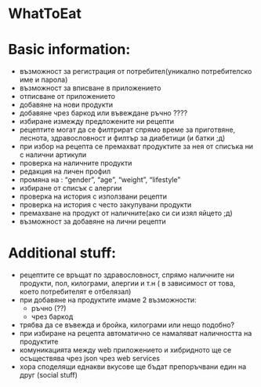 # WhatToEat


# Basic information:
* възможност за регистрация от потребител(уникално потребителско име  и парола)
* възможност за вписване в приложението
* отписване от приложението
* добавяне  на нови продукти
* добавяне чрез баркод или въвеждане ръчно ????
* избиране измежду предложените ни рецепти
* рецептите могат да се филтрират спрямо време за приготвяне, леснота, здравословност и филтър за диабетици (и батки ;д)
* при избор на рецепта се премахват продуктите за нея от списъка ни с налични артикули
* проверка на наличните продукти
* редакция на личен профил
* промяна на : “gender”, “age”, “weight”, “lifestyle”
* избиране от списък с алергии
* проверка на история с използвани рецепти
* проверка на история с често закупувани продукти
* премахване на продукт от наличните(ако си си изял яйцето ;д)
* възможност за добавяне на лични рецепти


# Additional stuff:
* рецептите се връщат по здравословност, спрямо наличните ни продукти, пол, килограми, алергии и т.н ( в зависимост от това, което потребителят е отбелязал)
* при добавяне на продуктите имаме 2 възможности:
	* ръчно (??)
	* чрез баркод
* трябва да се въвежда и бройка, килограми или нещо подобно?
* при избиране на рецепта автоматично се намаляват наличността на продуктите
* комуникацията между web приложението и хибридното ще се осъществява чрез json чрез web services
* хора споделящи еднакви вкусове ще бъдат препоръчвани един на друг (social stuff)

